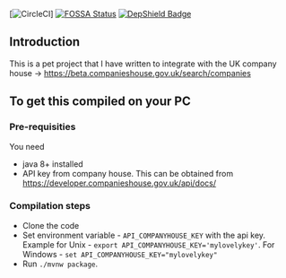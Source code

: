 [![CircleCI](https://circleci.com/gh/parj/companyhouselookup.svg?style=svg)]  [![FOSSA Status](https://app.fossa.com/api/projects/git%2Bgithub.com%2Fparj%2Fcompanyhouselookup.svg?type=shield)](https://app.fossa.com/projects/git%2Bgithub.com%2Fparj%2Fcompanyhouselookup?ref=badge_shield) [![DepShield Badge](https://depshield.sonatype.org/badges/parj/companyhouselookup/depshield.svg)](https://depshield.github.io) 


## Introduction

This is a pet project that I have written to integrate with the UK company house -> https://beta.companieshouse.gov.uk/search/companies

## To get this compiled on your PC

### Pre-requisities

You need 

* java 8+ installed 
* API key from company house. This can be obtained from https://developer.companieshouse.gov.uk/api/docs/

### Compilation steps

 * Clone the code
 * Set environment variable - `API_COMPANYHOUSE_KEY` with the api key. Example for Unix - `export API_COMPANYHOUSE_KEY='mylovelykey'`. For Windows - `set API_COMPANYHOUSE_KEY="mylovelykey"`
 * Run `./mvnw package`. 


